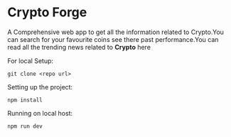 # Crypto Forge

A Comprehensive web app to get all the information related to Crypto.You can search for your favourite coins see there past performance.You can read all the trending news related to **Crypto** here

For local Setup:

```
git clone <repo url>

```


Setting up the project:

```
npm install

```

Running on local host:

```
npm run dev

```